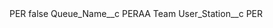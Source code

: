 <?xml version="1.0" encoding="UTF-8"?>
<CustomMetadata xmlns="http://soap.sforce.com/2006/04/metadata" xmlns:xsi="http://www.w3.org/2001/XMLSchema-instance" xmlns:xsd="http://www.w3.org/2001/XMLSchema">
    <label>PER</label>
    <protected>false</protected>
    <values>
        <field>Queue_Name__c</field>
        <value xsi:type="xsd:string">PERAA Team</value>
    </values>
    <values>
        <field>User_Station__c</field>
        <value xsi:type="xsd:string">PER</value>
    </values>
</CustomMetadata>
